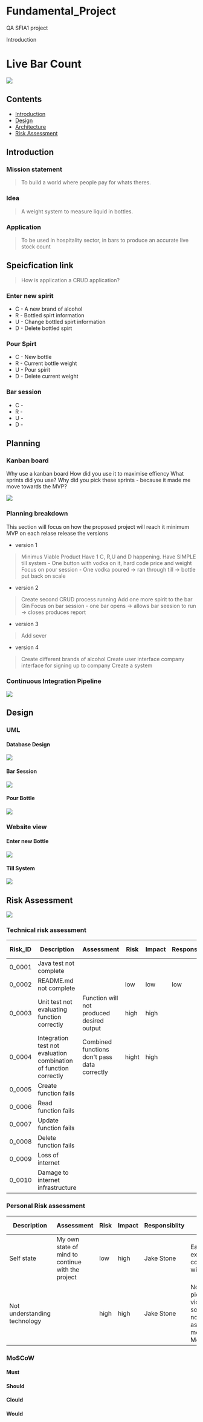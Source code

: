  # Fundamental_Project
QA SFIA1 project

Introduction

# Live Bar Count

![](images/Beer_weight_design.png)

## Contents
- [Introduction](#Introduction)
- [Design](#Design)
- [Architecture](#Architecture)
- [Risk Assessment](#Risk%20Assessment)

## Introduction
### Mission statement
> To build a world where people pay for whats theres.
### Idea
> A weight system to measure liquid in bottles.
### Application
> To be used in hospitality sector, in bars to produce an accurate live stock count

## Speicfication link
> How is application a CRUD application?

### Enter new spirit
* C - A new brand of alcohol 
* R - Bottled spirt information
* U - Change bottled spirt information
* D - Delete bottled spirt

### Pour Spirt
* C - New bottle
* R - Current bottle weight
* U - Pour spirit
* D - Delete current weight

### Bar session
* C - 
* R -
* U - 
* D - 

## Planning

### Kanban board 

Why use a kanban board 
How did you use it to maximise effiency
What sprints did you use?
Why did you pick these sprints - because it made me move towards the MVP? 

![](images/kanban_board_one.png)

### Planning breakdown

This section will focus on how the proposed project will reach it minimum MVP on each relase release the versions
* version 1
> Minimus Viable Product 
> Have 1 C, R,U and D happening.
> Have SIMPLE till system - One button with vodka on it, hard code price and weight
> Focus on pour session - One vodka poured -> ran through till -> bottle put back on scale


* version 2
> Create second CRUD process running
> Add one more spirit to the bar Gin
> Focus on bar session - one bar opens -> allows bar seesion to run -> closes produces report

* version 3
> Add sever

* version 4 
> Create different brands of alcohol 
> Create user interface company interface for signing up to company
> Create a system 

### Continuous Integration Pipeline 

![](images/CI_pipeline.png)

## Design

### UML

#### Database Design 
![](images/pour_spirit-Database%20Model.png)

#### Bar Session
![](images/pour_spirit-Bar%20session.png)

#### Pour Bottle 
![](images/pour_spirit-Pour%20Bottle.png)


### Website view

#### Enter new Bottle
![](images/Enter_Bottle_Page.png)

#### Till System
![](images/till_system_complete.png)

## Risk Assessment
![](images/moscow_risk_assessment.jpg)

### Technical risk assessment

|Risk_ID                  |Description                                                       |Assessment                                   |Risk  |Impact |Responsiblity |Current Mitigration      |Proposed Mitigration|Respone|Tolorance|
|-------------------------|------------------------------------------------------------------|---------------------------------------------|------|-------|--------------|-------------------------|--------------------|-------|---------|
|0_0001                   |Java test not complete                                            |                                             |      |       |              |                         |                    |       |         |
|0_0002                   |README.md not complete                                            |                                             |low   |low    |low           |Monitor readme           |                    |       |         |
|0_0003                   |Unit test not evaluating function correctly                       |Function will not produced desired output    |high  |high   |              |Design unit tests        |                    |       |         |
|0_0004                   |Integration test not evaluation combination of function correctly |Combined functions don't pass data correctly |hight |high   |              |Design integration tests |                    |       |         |
|0_0005                   |Create function fails                                             |                                             |      |       |              |                         |                    |       |         |
|0_0006                   |Read function fails                                               |                                             |      |       |              |                         |                    |       |         |
|0_0007                   |Update function fails                                             |                                             |      |       |              |                         |                    |       |         |
|0_0008                   |Delete function fails                                             |                                             |      |       |              |                         |                    |       |         |
|0_0009                   |Loss of internet                                                  |                                             |      |       |              |                         |                    |       |         |
|0_0010                   |Damage to internet infrastructure                                 |                                             |      |       |              |                         |                    |       |         |

### Personal Risk assessment


|Description                 |Assessment                                        |Risk  |Impact |Responsiblity |Current Mitigration                                                                    |Proposed Mitigration            |Respone|Tolorance|
|----------------------------|--------------------------------------------------|------|-------|--------------|---------------------------------------------------------------------------------------|--------------------------------|-------|---------|
|Self state                  |My own state of mind to continue with the project |low   |high   |Jake Stone    |Eat, sleep, excercise, in communication with QA team                                   |                                |       |         |
|Not understanding technology|                                                  |high  |high   |Jake Stone    |Notes, pictures, videos, when something is not understood ask team members and Mentors |Getting mentor to record videos |       |         |

### MoSCoW

#### Must


#### Should

#### Clould

#### Would 
